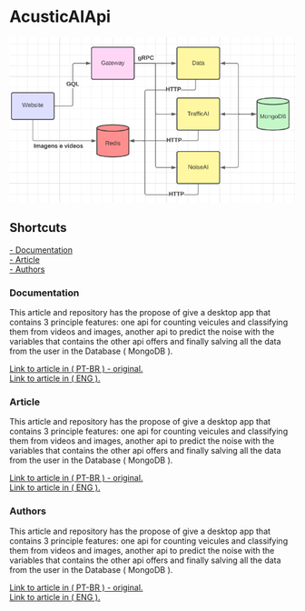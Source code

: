 <h1> AcusticAIApi </h1>
<div align="center">
  <img src="./imgs/arq.png">
</div>
<h2> Shortcuts </h2>
<a href="#documentation">- Documentation</a><br/>
<a href="#article">- Article</a><br/>
<a href="#authors">- Authors</a><br/>
<h3 id="documentation"> Documentation </h3>
<div>
  <p>This article and repository has the propose of give a desktop app that contains 3 principle features: one api for counting veicules and classifying them from videos and images, another api to predict the noise with the variables that contains the other api offers and finally salving all the data from the user in the Database ( MongoDB ).</p>
  <a href=""> Link to article in ( PT-BR ) - original.</a>
  <br/>
  <a href=""> Link to article in ( ENG ).</a>
</div>
<h3 id="article"> Article </h3>
<div>
  <p>This article and repository has the propose of give a desktop app that contains 3 principle features: one api for counting veicules and classifying them from videos and images, another api to predict the noise with the variables that contains the other api offers and finally salving all the data from the user in the Database ( MongoDB ).</p>
  <a href=""> Link to article in ( PT-BR ) - original.</a>
  <br/>
  <a href=""> Link to article in ( ENG ).</a>
</div>
<h3 id="authors"> Authors </h3>
<div>
  <p>This article and repository has the propose of give a desktop app that contains 3 principle features: one api for counting veicules and classifying them from videos and images, another api to predict the noise with the variables that contains the other api offers and finally salving all the data from the user in the Database ( MongoDB ).</p>
  <a href=""> Link to article in ( PT-BR ) - original.</a>
  <br/>
  <a href=""> Link to article in ( ENG ).</a>
</div>
